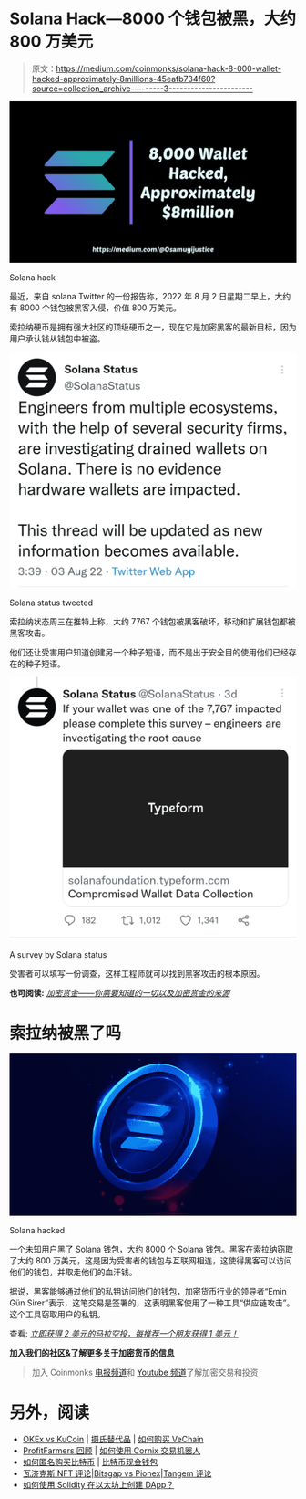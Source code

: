 # Solana Hack—8000 个钱包被黑，大约 800 万美元

> 原文：<https://medium.com/coinmonks/solana-hack-8-000-wallet-hacked-approximately-8millions-45eafb734f60?source=collection_archive---------3----------------------->

![](img/c70a25866babf7b2d0210db027d3a2b1.png)

Solana hack

最近，来自 solana Twitter 的一份报告称，2022 年 8 月 2 日星期二早上，大约有 8000 个钱包被黑客入侵，价值 800 万美元。

索拉纳硬币是拥有强大社区的顶级硬币之一，现在它是加密黑客的最新目标，因为用户承认钱从钱包中被盗。

![](img/9ee0f10029d0069c4a0a56153619a2c0.png)

Solana status tweeted

索拉纳状态周三在推特上称，大约 7767 个钱包被黑客破坏，移动和扩展钱包都被黑客攻击。

他们还让受害用户知道创建另一个种子短语，而不是出于安全目的使用他们已经存在的种子短语。

![](img/10a2b8e7d33a1511b870813484f33340.png)

A survey by Solana status

受害者可以填写一份调查，这样工程师就可以找到黑客攻击的根本原因。

**也可阅读:** [*加密赏金——你需要知道的一切以及加密赏金的来源*](https://link.medium.com/eoYKqvE2hsb)

# 索拉纳被黑了吗

![](img/122a885636bf195eead5a3731f79eacb.png)

Solana hacked

一个未知用户黑了 Solana 钱包，大约 8000 个 Solana 钱包。黑客在索拉纳窃取了大约 800 万美元，这是因为受害者的钱包与互联网相连，这使得黑客可以访问他们的钱包，并取走他们的血汗钱。

据说，黑客能够通过他们的私钥访问他们的钱包，加密货币行业的领导者“Emin Gün Sirer”表示，这笔交易是签署的，这表明黑客使用了一种工具“供应链攻击”。这个工具窃取用户的私钥。

查看: [*立即获得 2 美元的马拉空投，每推荐一个朋友获得 1 美元！*](/@Osamuyijustice/get-instant-2-mara-airdrop-and-1-for-each-friend-referred-7e7f4e9fbd8e)

[**加入我们的社区&了解更多关于加密货币的信息**](https://t.me/cryptoportalgroupchat)

> 加入 Coinmonks [电报频道](https://t.me/coincodecap)和 [Youtube 频道](https://www.youtube.com/c/coinmonks/videos)了解加密交易和投资

# 另外，阅读

*   [OKEx vs KuCoin](https://coincodecap.com/okex-kucoin) | [摄氏替代品](https://coincodecap.com/celsius-alternatives) | [如何购买 VeChain](https://coincodecap.com/buy-vechain)
*   [ProfitFarmers 回顾](https://coincodecap.com/profitfarmers-review) | [如何使用 Cornix 交易机器人](https://coincodecap.com/cornix-trading-bot)
*   [如何匿名购买比特币](https://coincodecap.com/buy-bitcoin-anonymously) | [比特币现金钱包](https://coincodecap.com/bitcoin-cash-wallets)
*   [瓦济克斯 NFT 评论](https://coincodecap.com/wazirx-nft-review)|[Bitsgap vs Pionex](https://coincodecap.com/bitsgap-vs-pionex)|[Tangem 评论](https://coincodecap.com/tangem-wallet-review)
*   [如何使用 Solidity 在以太坊上创建 DApp？](https://coincodecap.com/create-a-dapp-on-ethereum-using-solidity)